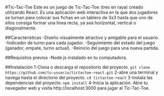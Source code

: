 #Tic-Tac-Toe
Este es un juego de Tic-Tac-Toe (tres en raya) creado utilizando React. Es una aplicación web interactiva en la que dos jugadores se turnan para colocar sus fichas en un tablero de 3x3 hasta que uno de ellos consiga formar una línea recta, ya sea horizontal, vertical o diagonalmente.

##Características
-Diseño visualmente atractivo y amigable para el usuario.
-Indicador de turno para cada jugador.
-Seguimiento del estado del juego (ganador, empate, turno actual).
-Reinicio del juego para una nueva partida.

##Requisitos previos
-Node.js instalado en tu computadora.

##Instalación
1-Clona o descarga el repositorio del proyecto.
`git clone https://github.com/tu-usuario/tictactoe-react.git`
2-abre una terminal y navega hasta el directorio del proyecto.
`cd tictactoe-react`
3-Instala las dependencias del proyecto.
`npm install`
4-Inicia la aplicación.
Abre tu navegador web y visita http://localhost:3000 para jugar al Tic-Tac-Toe.
